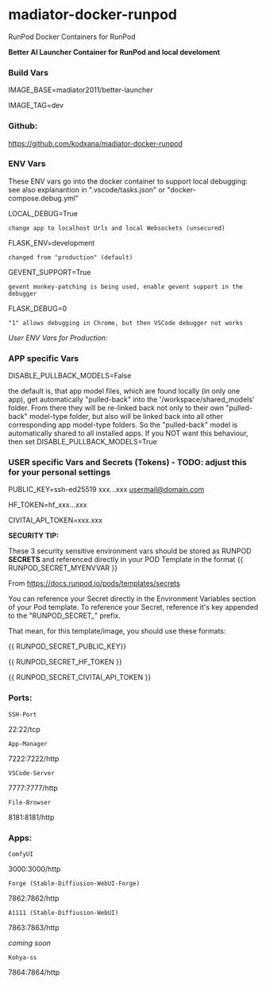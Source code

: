 # madiator-docker-runpod
RunPod Docker Containers for RunPod

**Better AI Launcher Container for RunPod and local develoment**

### Build Vars ###
IMAGE_BASE=madiator2011/better-launcher

IMAGE_TAG=dev

### Github: ###
https://github.com/kodxana/madiator-docker-runpod

### ENV Vars ###

These ENV vars go into the docker container to support local debugging:
see also explanantion in ".vscode/tasks.json" or "docker-compose.debug.yml"

LOCAL_DEBUG=True

    change app to localhost Urls and local Websockets (unsecured)

FLASK_ENV=development

    changed from "production" (default)

GEVENT_SUPPORT=True

    gevent monkey-patching is being used, enable gevent support in the debugger
FLASK_DEBUG=0

    "1" allows debugging in Chrome, but then VSCode debugger not works


*User ENV Vars for Production:*

### APP specific Vars ###
DISABLE_PULLBACK_MODELS=False

the default is, that app model files, which are found locally (in only one app),
get automatically "pulled-back" into the '/workspace/shared_models' folder.
From there they will be re-linked back not only to their own "pulled-back" model-type folder,
but also will be linked back into all other corresponding app model-type folders.
So the "pulled-back" model is automatically shared to all installed apps.
If you NOT want this behaviour, then set DISABLE_PULLBACK_MODELS=True

### USER specific Vars and Secrets (Tokens) - TODO: adjust this for your personal settings ###
PUBLIC_KEY=ssh-ed25519 xxx...xxx usermail@domain.com

HF_TOKEN=hf_xxx...xxx

CIVITAI_API_TOKEN=xxx.xxx


**SECURITY TIP:**

These 3 security sensitive environment vars should be stored as RUNPOD **SECRETS** and referenced directly in your POD Template in the format {{ RUNPOD_SECRET_MYENVVAR }}

From  https://docs.runpod.io/pods/templates/secrets

You can reference your Secret directly in the Environment Variables section of your Pod template. To reference your Secret, reference it's key appended to the "RUNPOD_SECRET_" prefix.

That mean, for this template/image, you should use these formats:

{{ RUNPOD_SECRET_PUBLIC_KEY}}

{{ RUNPOD_SECRET_HF_TOKEN }}

{{ RUNPOD_SECRET_CIVITAI_API_TOKEN }}


### Ports: ###
    SSH-Port
22:22/tcp

    App-Manager
7222:7222/http

    VSCode-Server
7777:7777/http

    File-Browser
8181:8181/http


### Apps: ###
    ComfyUI
3000:3000/http

    Forge (Stable-Diffiusion-WebUI-Forge)
7862:7862/http

    A1111 (Stable-Diffiusion-WebUI)
7863:7863/http

*coming soon*

    Kohya-ss
7864:7864/http